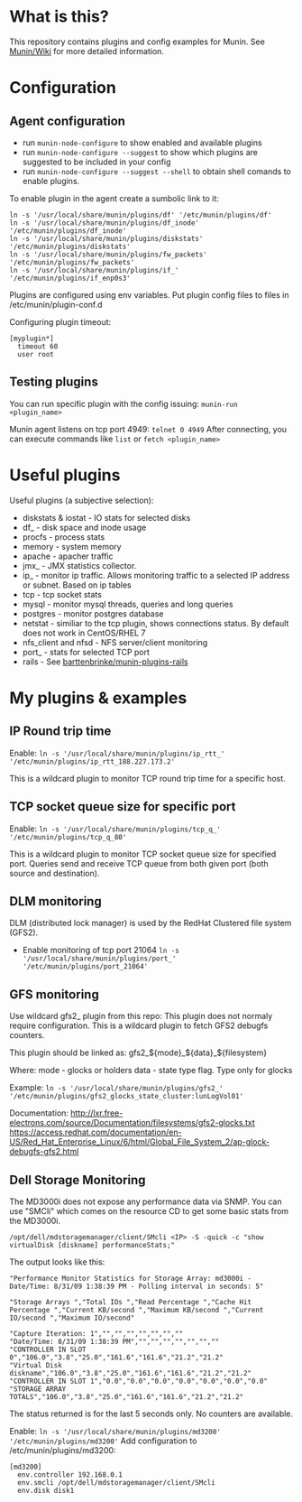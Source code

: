 # What is this?

This repository contains plugins and config examples for Munin. See [Munin/Wiki](http://munin-monitoring.org/wiki) for more detailed information.

# Configuration

## Agent configuration
* run `munin-node-configure` to show enabled and available plugins
* run `munin-node-configure --suggest` to show which plugins are suggested to be included in your config
* run `munin-node-configure --suggest --shell` to obtain shell comands to enable plugins.

To enable plugin in the agent create a sumbolic link to it:
```
ln -s '/usr/local/share/munin/plugins/df' '/etc/munin/plugins/df'
ln -s '/usr/local/share/munin/plugins/df_inode' '/etc/munin/plugins/df_inode'
ln -s '/usr/local/share/munin/plugins/diskstats' '/etc/munin/plugins/diskstats'
ln -s '/usr/local/share/munin/plugins/fw_packets' '/etc/munin/plugins/fw_packets'
ln -s '/usr/local/share/munin/plugins/if_' '/etc/munin/plugins/if_enp0s3'
```

Plugins are configured using env variables. Put plugin config files to files in /etc/munin/plugin-conf.d

Configuring plugin timeout: 
```
[myplugin*]
  timeout 60
  user root

```

## Testing plugins

You can run specific plugin with the config issuing:
`munin-run <plugin_name>`

Munin agent listens on tcp port 4949:
`telnet 0 4949`
After connecting, you can execute commands like `list` or `fetch <plugin_name>`

# Useful plugins

Useful plugins (a subjective selection):
* diskstats & iostat - IO stats for selected disks
* df_ - disk space and inode usage
* procfs - process stats
* memory - system memory
* apache - apacher traffic
* jmx_ - JMX statistics collector. 
* ip_ - monitor ip traffic. Allows monitoring traffic to a selected IP address or subnet. Based on ip tables
* tcp - tcp socket stats
* mysql - monitor mysql threads, queries and long queries
* postgres - monitor postgres database
* netstat - similiar to the tcp plugin, shows connections status. By default does not work in CentOS/RHEL 7
* nfs_client and nfsd - NFS server/client monitoring
* port_ - stats for selected TCP port
* rails - See [barttenbrinke/munin-plugins-rails](https://github.com/barttenbrinke/munin-plugins-rails)
 
# My plugins & examples

## IP Round trip time
Enable:
`ln -s '/usr/local/share/munin/plugins/ip_rtt_' '/etc/munin/plugins/ip_rtt_188.227.173.2'`

This is a wildcard plugin to monitor TCP round trip time for a specific host.

## TCP socket queue size for specific port
Enable:
`ln -s '/usr/local/share/munin/plugins/tcp_q_' '/etc/munin/plugins/tcp_q_80'`

This is a wildcard plugin to monitor TCP socket queue size for specified port. Queries send and receive TCP queue from both given port 
(both source and destination).


## DLM monitoring
DLM (distributed lock manager) is used by the RedHat Clustered file system (GFS2).

* Enable monitoring of tcp port 21064
`ln -s '/usr/local/share/munin/plugins/port_' '/etc/munin/plugins/port_21064'`

## GFS monitoring

Use wildcard gfs2_ plugin from this repo:
This plugin does not normaly require configuration. This is a wildcard plugin to fetch GFS2 debugfs counters.

This plugin should be linked as:
gfs2_${mode}_${data}_${filesystem}

Where:
mode - glocks or holders 
data - state type flag. Type only for glocks

Example:
`ln -s '/usr/local/share/munin/plugins/gfs2_' '/etc/munin/plugins/gfs2_glocks_state_cluster:lunLogVol01'`

Documentation:
http://lxr.free-electrons.com/source/Documentation/filesystems/gfs2-glocks.txt
https://access.redhat.com/documentation/en-US/Red_Hat_Enterprise_Linux/6/html/Global_File_System_2/ap-glock-debugfs-gfs2.html


## Dell Storage Monitoring
The MD3000i does not expose any performance data via SNMP. You can use "SMCli" which comes on the resource CD to get some basic stats from the MD3000i. 

`/opt/dell/mdstoragemanager/client/SMcli <IP> -S -quick -c "show virtualDisk [diskname] performanceStats;"` 

The output looks like this: 
```
"Performance Monitor Statistics for Storage Array: md3000i - Date/Time: 8/31/09 1:38:39 PM - Polling interval in seconds: 5" 

"Storage Arrays ","Total IOs ","Read Percentage ","Cache Hit Percentage ","Current KB/second ","Maximum KB/second ","Current IO/second ","Maximum IO/second" 

"Capture Iteration: 1","","","","","","","" 
"Date/Time: 8/31/09 1:38:39 PM","","","","","","","" 
"CONTROLLER IN SLOT 0","106.0","3.8","25.0","161.6","161.6","21.2","21.2" 
"Virtual Disk diskname","106.0","3.8","25.0","161.6","161.6","21.2","21.2" 
"CONTROLLER IN SLOT 1","0.0","0.0","0.0","0.0","0.0","0.0","0.0" 
"STORAGE ARRAY TOTALS","106.0","3.8","25.0","161.6","161.6","21.2","21.2" 
```

The status returned is for the last 5 seconds only. No counters are available.

Enable:
`ln -s '/usr/local/share/munin/plugins/md3200' '/etc/munin/plugins/md3200'`
Add configuration to /etc/munin/plugins/md3200:
```
[md3200]
  env.controller 192.168.0.1
  env.smcli /opt/dell/mdstoragemanager/client/SMcli
  env.disk disk1
```

